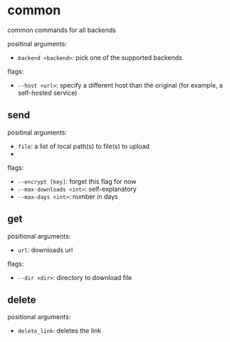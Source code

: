# common

common commands for all backends

positinal arguments:
* `backend <backend>`: pick one of the supported backends

flags:
* `--host <url>`: specify a different host than the original (for example, a self-hosted service)

## send

positinal arguments:
* `file`: a list of local path(s) to file(s) to upload
* 

flags:
* `--encrypt [key]`: forget this flag for now
* `--max-downloads <int>`: self-explanatory
* `--max-days <int>`: number in days

## get

positional arguments:
* `url`: downloads url

flags:
* `--dir <dir>`: directory to download file

## delete
positional arguments:
* `delete_link`: deletes the link
